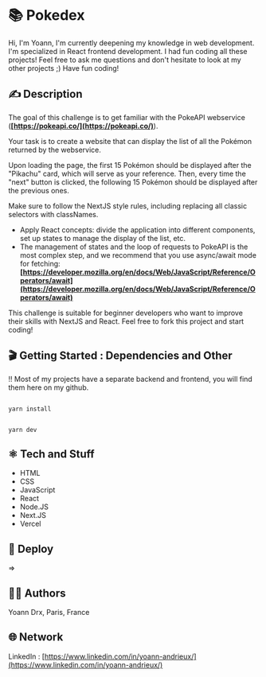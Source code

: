 #  📚 Pokedex

Hi,
I'm Yoann, I'm currently deepening my knowledge in web development. I'm specialized in React frontend development.
I had fun coding all these projects!
Feel free to ask me questions and don't hesitate to look at my other projects ;)
Have fun coding!

## ✍️ Description 

The goal of this challenge is to get familiar with the PokeAPI webservice (**[https://pokeapi.co/](https://pokeapi.co/)**).

Your task is to create a website that can display the list of all the Pokémon returned by the webservice.

Upon loading the page, the first 15 Pokémon should be displayed after the "Pikachu" card, which will serve as your reference. Then, every time the "next" button is clicked, the following 15 Pokémon should be displayed after the previous ones.

Make sure to follow the NextJS style rules, including replacing all classic selectors with classNames.

- Apply React concepts: divide the application into different components, set up states to manage the display of the list, etc.
- The management of states and the loop of requests to PokeAPI is the most complex step, and we recommend that you use async/await mode for fetching: **[https://developer.mozilla.org/en/docs/Web/JavaScript/Reference/Operators/await](https://developer.mozilla.org/en/docs/Web/JavaScript/Reference/Operators/await)**

This challenge is suitable for beginner developers who want to improve their skills with NextJS and React. Feel free to fork this project and start coding!

## 🎬 Getting Started : Dependencies and Other

!! Most of my projects have a separate backend and frontend, you will find them here on my github.

```

yarn install

```

```

yarn dev

```

## ⚛️ Tech and Stuff

- HTML
- CSS
- JavaScript
- React
- Node.JS
- Next.JS
- Vercel

## 🚀 Deploy

⇒ 

## 🧑‍💻 Authors

Yoann Drx, Paris, France 

## 🌐 Network

LinkedIn : [https://www.linkedin.com/in/yoann-andrieux/](https://www.linkedin.com/in/yoann-andrieux/)
